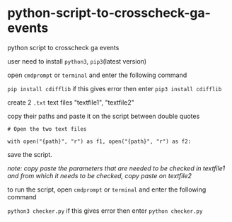 # python-script-to-crosscheck-ga-events
python script to crosscheck ga events


user need to install `python3`, `pip3`(latest version)


open `cmdprompt` or `terminal` and enter the following command 

`pip install cdifflib` if this gives error then enter `pip3 install cdifflib`


create 2 `.txt` text files "textfile1", "textfile2"

copy their paths and paste it on the script between double quotes


`# Open the two text files`

`with open("{path}", "r") as f1, open("{path}", "r") as f2:`

 save the script.
 
 
 *note: copy paste the parameters that are needed to be checked in textfile1 and from which it needs to be checked, copy paste on textfile2*


to run the script, open `cmdprompt` or `terminal` and enter the following command

`python3 checker.py` if this gives error then enter `python checker.py`
